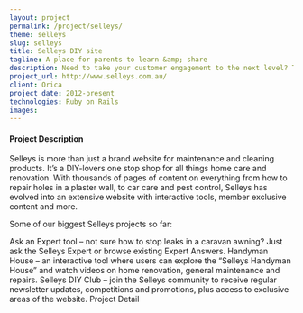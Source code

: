 ```yaml
---
layout: project
permalink: /project/selleys/
theme: selleys
slug: selleys
title: Selleys DIY site
tagline: A place for parents to learn &amp; share
description: Need to take your customer engagement to the next level? Take a look at how Huggies is dominating the pregnancy and parenting category by building a site with over 42,000 pages of content, plus lots of interactive tools and member features for over 600,000 members.
project_url: http://www.selleys.com.au/
client: Orica
project_date: 2012-present
technologies: Ruby on Rails
images:
---
```


#### Project Description

Selleys is more than just a brand website for maintenance and cleaning products. It’s a DIY-lovers one stop shop for all things home care and renovation. With thousands of pages of content on everything from how to repair holes in a plaster wall, to car care and pest control, Selleys has evolved into an extensive website with interactive tools, member exclusive content and more.

Some of our biggest Selleys projects so far:

Ask an Expert tool – not sure how to stop leaks in a caravan awning? Just ask the Selleys Expert or browse existing Expert Answers.
Handyman House – an interactive tool where users can explore the “Selleys Handyman House” and watch videos on home renovation, general maintenance and repairs.
Selleys DIY Club – join the Selleys community to receive regular newsletter updates, competitions and promotions, plus access to exclusive areas of the website.
Project Detail
